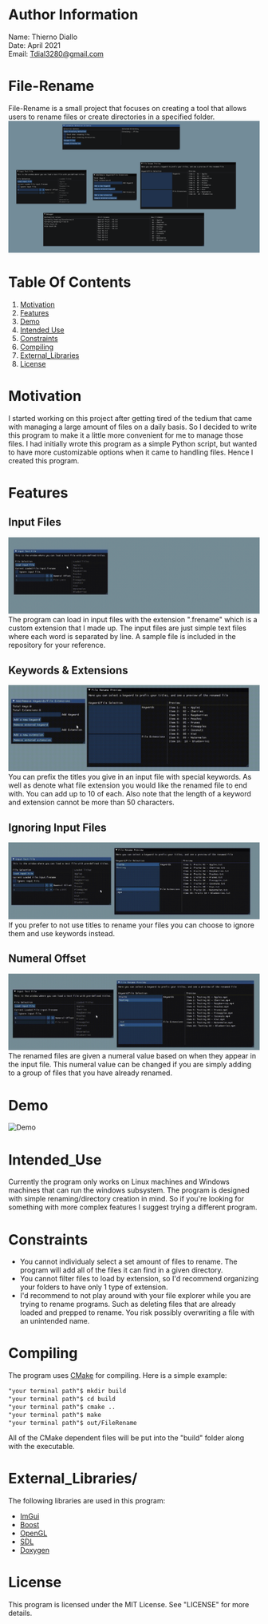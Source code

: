 # Author Information
Name: Thierno Diallo  
Date: April 2021  
Email: Tdial3280@gmail.com  

# File-Rename
File-Rename is a small project that focuses on creating a tool that allows users to rename files or create
directories in a specified folder.  
![Screenshot](Documentation/Screenshot.png)  


# Table Of Contents
1. [Motivation](#Motivation)  
2. [Features](#Features)  
3. [Demo](#Demo)  
4. [Intended Use](#Intended_Use)  
5. [Constraints](#Constraints)  
6. [Compiling](#Compiling)    
7. [External_Libraries](#External_Libraries)    
8. [License](#License)  



# Motivation
I started working on this project after getting tired of the tedium that came with managing a large amount
of files on a daily basis. So I decided to write this program to make it a little more convenient for me to
manage those files. I had initially wrote this program as a simple Python script, but wanted to have more
customizable options when it came to handling files. Hence I created this program.    


# Features
## Input Files
![Input](Documentation/Input-File.gif)  
The program can load in input files with the extension ".frename" which is a custom extension that I made up. The input
files are just simple text files where each word is separated by line. A sample file is included in the repository for your
reference.

## Keywords & Extensions
![Key-Ext](Documentation/Keywords-Extensions.gif) 
You can prefix the titles you give in an input file with special keywords. As well as denote what file extension you would
like the renamed file to end with. You can add up to 10 of each. Also note that the length of a keyword and extension cannot
be more than 50 characters.

## Ignoring Input Files
![Ignoring](Documentation/Ignoring-Input.gif)  
If you prefer to not use titles to rename your files you can choose to ignore them and use keywords instead.

## Numeral Offset
![Numerals](Documentation/Numerals.gif)  
The renamed files are given a numeral value based on when they appear in the input file. This numeral value can be changed
if you are simply adding to a group of files that you have already renamed.

# Demo
![Demo](Documentation/Demo.gif)  

# Intended_Use
Currently the program only works on Linux machines and Windows machines that can run the windows subsystem.
The program is designed with simple renaming/directory creation in mind. So if you're looking for something
with more complex features I suggest trying a different program.

# Constraints
- You cannot individualy select a set amount of files to rename. The program will add all of the files it can find
in a given directory.  
- You cannot filter files to load by extension, so I'd recommend organizing your folders to have only 1 type of extension.  
- I'd recommend to not play around with your file explorer while you are trying to rename programs. Such as deleting files that
are already loaded and prepped to rename. You risk possibly overwriting a file with an unintended name. 

# Compiling
The program uses [CMake](https://cmake.org/) for compiling. Here is a simple example:
````
"your terminal path"$ mkdir build
"your terminal path"$ cd build
"your terminal path"$ cmake ..  
"your terminal path"$ make  
"your terminal path"$ out/FileRename  
````
All of the CMake dependent files will be put into the "build" folder along with the executable.  


# External_Libraries/
The following libraries are used in this program:  
- [ImGui](https://github.com/ocornut/imgui)  
- [Boost](https://www.boost.org/)  
- [OpenGL](https://www.opengl.org//)  
- [SDL](https://www.libsdl.org/)
- [Doxygen](https://www.doxygen.nl/index.html)


# License
This program is licensed under the MIT License. See "LICENSE" for more details.
